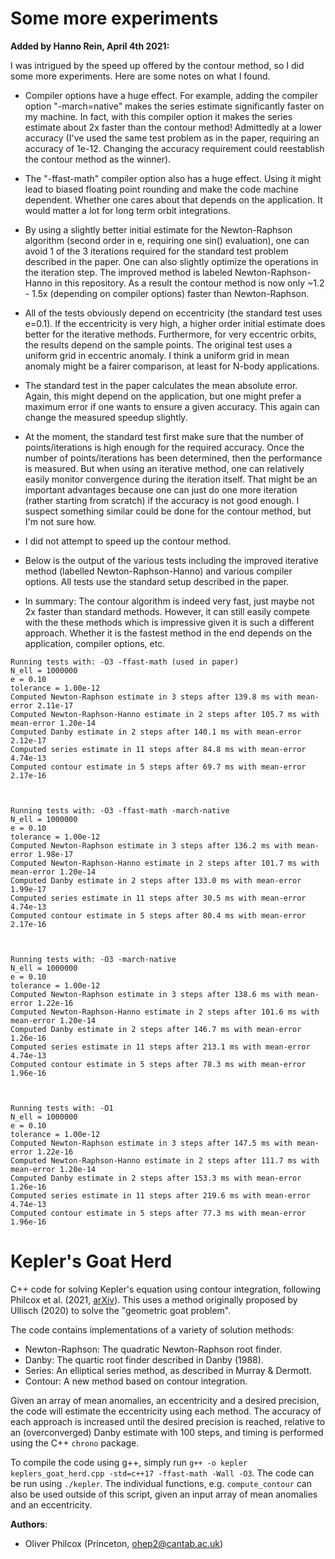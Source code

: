 # Some more experiments

**Added by Hanno Rein, April 4th 2021:**

I was intrigued by the speed up offered by the contour method, so I did some more experiments. Here are some notes on what I found.

- Compiler options have a huge effect. For example, adding the compiler option "-march=native" makes the series estimate significantly faster on my machine. In fact, with this compiler option it makes the series estimate about 2x faster than the contour method! Admittedly at a lower accuracy (I've used the same test problem as in the paper, requiring an accuracy of 1e-12. Changing the accuracy requirement could reestablish the contour method as the winner). 

- The "-ffast-math" compiler option also has a huge effect. Using it might lead to biased floating point rounding and make the code machine dependent. Whether one cares about that depends on the application. It would matter a lot for long term orbit integrations.

- By using a slightly better initial estimate for the Newton-Raphson algorithm (second order in e, requiring one sin() evaluation), one can avoid 1 of the 3 iterations required for the standard test problem described in the paper. One can also slightly optimize the operations in the iteration step. The improved method is labeled  Newton-Raphson-Hanno in this repository. As a result the contour method is now only ~1.2 - 1.5x (depending on compiler options) faster than Newton-Raphson. 

- All of the tests obviously depend on eccentricity (the standard test uses e=0.1). If the eccentricity is very high, a higher order initial estimate does better for the iterative methods. Furthermore, for very eccentric orbits, the results depend on the sample points. The original test uses a uniform grid in eccentric anomaly. I think a uniform grid in mean anomaly might be a fairer comparison, at least for N-body applications.

- The standard test in the paper calculates the mean absolute error. Again, this might depend on the application, but one might prefer a maximum error if one wants to ensure a given accuracy. This again can change the measured speedup slightly. 

- At the moment, the standard test first make sure that the number of points/iterations is high enough for the required accuracy. Once the number of points/iterations has been determined, then the performance is measured. But when using an iterative method, one can relatively easily monitor convergence during the iteration itself. That might be an important advantages because one can just do one more iteration (rather starting from scratch) if the accuracy is not good enough. I suspect something similar could be done for the contour method, but I'm not sure how.

- I did not attempt to speed up the contour method.

- Below is the output of the various tests including the improved iterative method (labelled Newton-Raphson-Hanno) and various compiler options. All tests use the standard setup described in the paper. 

- In summary: The contour algorithm is indeed very fast, just maybe not 2x faster than standard methods. However, it can still easily compete with the these methods which is impressive given it is such a different approach. Whether it is the fastest method in the end depends on the application, compiler options, etc. 


```
Running tests with: -O3 -ffast-math (used in paper)
N_ell = 1000000
e = 0.10
tolerance = 1.00e-12
Computed Newton-Raphson estimate in 3 steps after 139.8 ms with mean-error 2.11e-17
Computed Newton-Raphson-Hanno estimate in 2 steps after 105.7 ms with mean-error 1.20e-14
Computed Danby estimate in 2 steps after 140.1 ms with mean-error 2.12e-17
Computed series estimate in 11 steps after 84.8 ms with mean-error 4.74e-13
Computed contour estimate in 5 steps after 69.7 ms with mean-error 2.17e-16



Running tests with: -O3 -ffast-math -march-native
N_ell = 1000000
e = 0.10
tolerance = 1.00e-12
Computed Newton-Raphson estimate in 3 steps after 136.2 ms with mean-error 1.98e-17
Computed Newton-Raphson-Hanno estimate in 2 steps after 101.7 ms with mean-error 1.20e-14
Computed Danby estimate in 2 steps after 133.0 ms with mean-error 1.99e-17
Computed series estimate in 11 steps after 30.5 ms with mean-error 4.74e-13
Computed contour estimate in 5 steps after 80.4 ms with mean-error 2.17e-16



Running tests with: -O3 -march-native
N_ell = 1000000
e = 0.10
tolerance = 1.00e-12
Computed Newton-Raphson estimate in 3 steps after 138.6 ms with mean-error 1.22e-16
Computed Newton-Raphson-Hanno estimate in 2 steps after 101.6 ms with mean-error 1.20e-14
Computed Danby estimate in 2 steps after 146.7 ms with mean-error 1.26e-16
Computed series estimate in 11 steps after 213.1 ms with mean-error 4.74e-13
Computed contour estimate in 5 steps after 78.3 ms with mean-error 1.96e-16



Running tests with: -O1
N_ell = 1000000
e = 0.10
tolerance = 1.00e-12
Computed Newton-Raphson estimate in 3 steps after 147.5 ms with mean-error 1.22e-16
Computed Newton-Raphson-Hanno estimate in 2 steps after 111.7 ms with mean-error 1.20e-14
Computed Danby estimate in 2 steps after 153.3 ms with mean-error 1.26e-16
Computed series estimate in 11 steps after 219.6 ms with mean-error 4.74e-13
Computed contour estimate in 5 steps after 77.3 ms with mean-error 1.96e-16
```





# Kepler's Goat Herd

C++ code for solving Kepler's equation using contour integration, following Philcox et al. (2021, [arXiv](https://arxiv.org/abs/2103.15829)). This uses a method originally proposed by Ullisch (2020) to solve the "geometric goat problem".

The code contains implementations of a variety of solution methods:
- Newton-Raphson: The quadratic Newton-Raphson root finder.
- Danby: The quartic root finder described in Danby (1988).
- Series: An elliptical series method, as described in Murray & Dermott.
- Contour: A new method based on contour integration.

Given an array of mean anomalies, an eccentricity and a desired precision, the code will estimate the eccentricity using each method. The accuracy of each approach is increased until the desired precision is reached, relative to an (overconverged) Danby estimate with 100 steps, and timing is performed using the C++ `chrono` package.

To compile the code using g++, simply run ```g++ -o kepler keplers_goat_herd.cpp -std=c++17 -ffast-math -Wall -O3```.  The code can be run using ```./kepler```. The individual functions, e.g. ```compute_contour``` can also be used outside of this script, given an input array of mean anomalies and an eccentricity.

**Authors**:
- Oliver Philcox (Princeton, [ohep2@cantab.ac.uk](mailto:ohep2@cantab.ac.uk))
